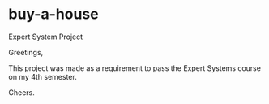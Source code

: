 # buy-a-house
Expert System Project

Greetings,

This project was made as a requirement to pass the Expert Systems course on my 4th semester.

Cheers.
